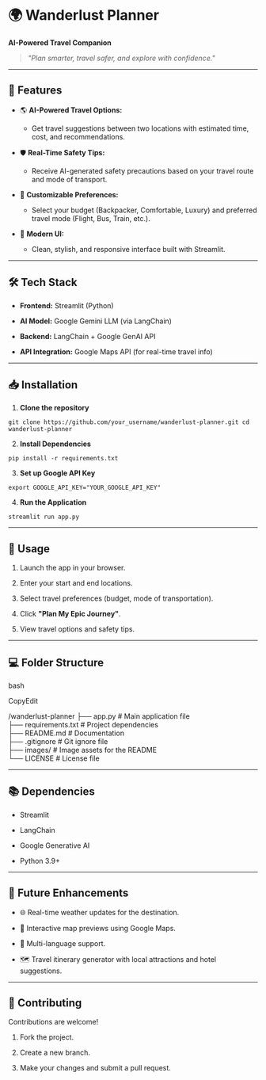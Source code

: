 # 🌍 Wanderlust Planner

**AI-Powered Travel Companion**

> _"Plan smarter, travel safer, and explore with confidence."_

---

## 🚀 **Features**

- 🌎 **AI-Powered Travel Options:**
    
    - Get travel suggestions between two locations with estimated time, cost, and recommendations.
        
- 🛡️ **Real-Time Safety Tips:**
    
    - Receive AI-generated safety precautions based on your travel route and mode of transport.
        
- 🎯 **Customizable Preferences:**
    
    - Select your budget (Backpacker, Comfortable, Luxury) and preferred travel mode (Flight, Bus, Train, etc.).
        
- 🌟 **Modern UI:**
    
    - Clean, stylish, and responsive interface built with Streamlit.
        

---

## 🛠️ **Tech Stack**

- **Frontend:** Streamlit (Python)
    
- **AI Model:** Google Gemini LLM (via LangChain)
    
- **Backend:** LangChain + Google GenAI API
    
- **API Integration:** Google Maps API (for real-time travel info)
    

---

## 📥 **Installation**

1. **Clone the repository**
    
`git clone https://github.com/your_username/wanderlust-planner.git cd wanderlust-planner`

2. **Install Dependencies**
    
`pip install -r requirements.txt`

3. **Set up Google API Key**
    
`export GOOGLE_API_KEY="YOUR_GOOGLE_API_KEY"`

4. **Run the Application**

`streamlit run app.py`

---

## 🎯 **Usage**

1. Launch the app in your browser.
    
2. Enter your start and end locations.
    
3. Select travel preferences (budget, mode of transportation).
    
4. Click **"Plan My Epic Journey"**.
    
5. View travel options and safety tips.
    

---

## 💻 **Folder Structure**

bash

CopyEdit

/wanderlust-planner
 ├── app.py                  # Main application file  
 ├── requirements.txt        # Project dependencies  
 ├── README.md               # Documentation  
 ├── .gitignore              # Git ignore file  
 ├── images/                 # Image assets for the README  
 └── LICENSE                 # License file  

---

## 📚 **Dependencies**

- Streamlit
    
- LangChain
    
- Google Generative AI
    
- Python 3.9+
    

---

## 🌟 **Future Enhancements**

- 🌐 Real-time weather updates for the destination.
    
- 📍 Interactive map previews using Google Maps.
    
- 💬 Multi-language support.
    
- 🗺️ Travel itinerary generator with local attractions and hotel suggestions.
    

---

## 🎯 **Contributing**

Contributions are welcome!

1. Fork the project.
    
2. Create a new branch.
    
3. Make your changes and submit a pull request.
